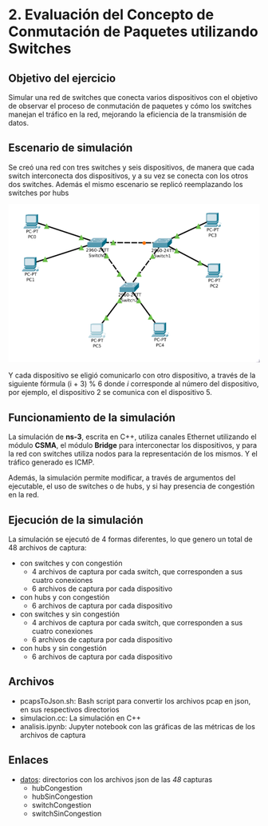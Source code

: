# 2. Evaluación del Concepto de Conmutación de Paquetes utilizando Switches

## Objetivo del ejercicio
Simular una red de switches que conecta varios dispositivos con el objetivo de observar el proceso de conmutación de paquetes y cómo los switches manejan el tráfico en la red, mejorando la eficiencia de la transmisión de datos.

## Escenario de simulación
Se creó una red con tres switches y seis dispositivos, de manera que cada switch interconecta dos dispositivos, y a su vez se conecta con los otros dos switches.
Además el mismo escenario se replicó reemplazando los switches por hubs

![Topología de la Red usando switches](./topologia.png)

Y cada dispositivo se eligió comunicarlo con otro dispositivo, a través de la siguiente fórmula
    (i + 3) % 6
donde *i* corresponde al número del dispositivo, por ejemplo, el dispositivo 2 se comunica con el dispositivo 5.

## Funcionamiento de la simulación
La simulación de **ns-3**, escrita en C++, utiliza canales Ethernet utilizando el módulo **CSMA**, el módulo **Bridge** para interconectar los dispositivos, y para la red con switches utiliza nodos para la representación de los mismos. Y el tráfico generado es ICMP.

Además, la simulación permite modificar, a través de argumentos del ejecutable, el uso de switches o de hubs, y si hay presencia de congestión en la red.

## Ejecución de la simulación
La simulación se ejecutó de 4 formas diferentes, lo que genero un total de 48 archivos de captura:
- con switches y con congestión
    - 4 archivos de captura por cada switch, que corresponden a sus cuatro conexiones
    - 6 archivos de captura por cada dispositivo
- con hubs y con congestión
    - 6 archivos de captura por cada dispositivo
- con switches y sin congestión
    - 4 archivos de captura por cada switch, que corresponden a sus cuatro conexiones
    - 6 archivos de captura por cada dispositivo
- con hubs y sin congestión
    - 6 archivos de captura por cada dispositivo

## Archivos
- pcapsToJson.sh: Bash script para convertir los archivos pcap en json, en sus respectivos directorios
- simulacion.cc: La simulación en C++
- analisis.ipynb: Jupyter notebook con las gráficas de las métricas de los archivos de captura

## Enlaces
- [datos](): directorios con los archivos json de las *48* capturas
    - hubCongestion
    - hubSinCongestion
    - switchCongestion
    - switchSinCongestion
